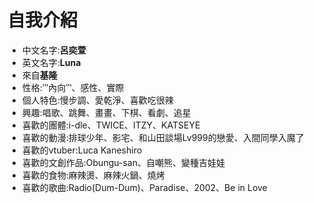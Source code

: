自我介紹
===
- 中文名字:**呂奕萱**
- 英文名字:**Luna**
- 來自**基隆**    
- 性格:‵‵‵內向‵‵‵、感性、實際       
- 個人特色:慢步調、愛乾淨、喜歡吃很辣
- 興趣:唱歌、跳舞、畫畫、下棋、看劇、追星
- 喜歡的團體:i-dle、TWICE、ITZY、KATSEYE
- 喜歡的動漫:排球少年、影宅、和山田談場Lv999的戀愛、入間同學入魔了
- 喜歡的vtuber:Luca Kaneshiro
- 喜歡的文創作品:Obungu-san、自嘲熊、變種吉娃娃
- 喜歡的食物:麻辣燙、麻辣火鍋、燒烤
- 喜歡的歌曲:Radio(Dum-Dum)、Paradise、2002、Be in Love    
